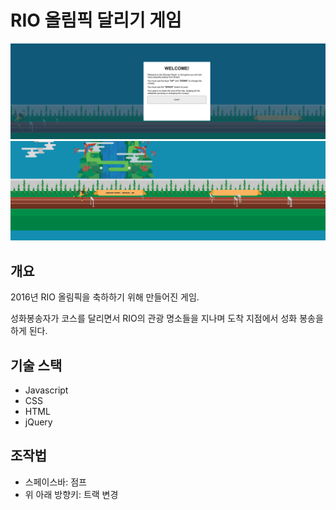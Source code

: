 # RIO 올림픽 달리기 게임
![스크린샷](./images/1.png)
![스크린샷](./images/2.png)
## 개요
2016년 RIO 올림픽을 축하하기 위해 만들어진 게임.

성화봉송자가 코스를 달리면서 RIO의 관광 명소들을 지나며 도착 지점에서 성화 봉송을 하게 된다.
## 기술 스택
- Javascript
- CSS
- HTML
- jQuery
## 조작법
- 스페이스바: 점프
- 위 아래 방향키: 트랙 변경
